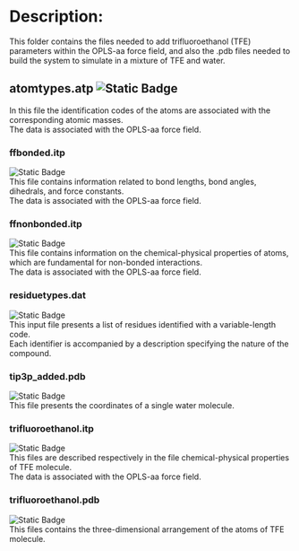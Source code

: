 # Description:
This folder contains the files needed to add trifluoroethanol (TFE) parameters within the OPLS-aa force field, and also the .pdb files needed to build the system to simulate in a mixture of TFE and water.
## atomtypes.atp ![Static Badge](https://img.shields.io/badge/GROMACS%20customized%20file%20-%20%236495ED)  
In this file the identification codes of the atoms are associated with the corresponding atomic masses.  
The data is associated with the OPLS-aa force field.
### ffbonded.itp 
![Static Badge](https://img.shields.io/badge/GROMACS%20customized%20file%20-%20%236495ED)  
This file contains information related to bond lengths, bond angles, dihedrals, and force constants.  
The data is associated with the OPLS-aa force field.
### ffnonbonded.itp 
![Static Badge](https://img.shields.io/badge/GROMACS%20customized%20file%20-%20%236495ED)  
This file contains information on the chemical-physical properties of atoms, which are fundamental for non-bonded interactions.  
The data is associated with the OPLS-aa force field.
### residuetypes.dat
![Static Badge](https://img.shields.io/badge/GROMACS%20customized%20file%20-%20%236495ED)  
This input file presents a list of residues identified with a variable-length code.  
Each identifier is accompanied by a description specifying the nature of the compound.
### tip3p_added.pdb <sub> 
![Static Badge](https://img.shields.io/badge/Custom--written%20file%20-%20%23B8860B)  
This file presents the coordinates of a single water molecule.
### trifluoroethanol.itp
![Static Badge](https://img.shields.io/badge/Custom--written%20file%20-%20%23B8860B)  
This files are described respectively in the file chemical-physical properties of TFE molecule.  
The data is associated with the OPLS-aa force field.
### trifluoroethanol.pdb
![Static Badge](https://img.shields.io/badge/Custom--written%20file%20-%20%23B8860B)  
This files contains the three-dimensional arrangement of the atoms of TFE molecule.

